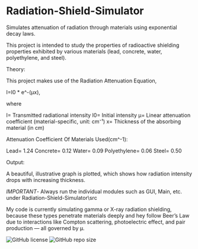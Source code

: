 # Radiation-Shield-Simulator
Simulates attenuation of radiation through materials using exponential decay laws.

This project is intended to study the properties of radioactive shielding properties exhibited by various materials (lead, concrete, water, polyethylene, and steel).

Theory:

This project makes use of the Radiation Attenuation Equation, 

I=I0 * e^-(μx), 

where

I= Transmitted radiational intensity
I0= Initial intensity
μ= Linear attenuation coefficient (material-specific, unit: cm⁻¹)
x= Thickness of the absorbing material (in cm)

Attenuation Coefficient Of Materials Used(cm^-1):

Lead= 1.24
Concrete= 0.12
Water= 0.09
Polyethylene= 0.06
Steel= 0.50

Output:

A beautiful, illustrative graph is plotted, which shows how radiation intensity drops with increasing thickness.

*IMPORTANT*- Always run the individual modules such as GUI, Main, etc. under Radiation-Shield-Simulator\src

My code is currently simulating gamma or X-ray radiation shielding, because these types penetrate materials deeply and hey follow Beer’s Law due to interactions like Compton scattering, photoelectric effect, and pair production — all governed by μ.


![GitHub license](https://img.shields.io/github/license/mithun-cr/radiation-shield-simulator)
![GitHub repo size](https://img.shields.io/github/repo-size/mithun-cr/radiation-shield-simulator)



